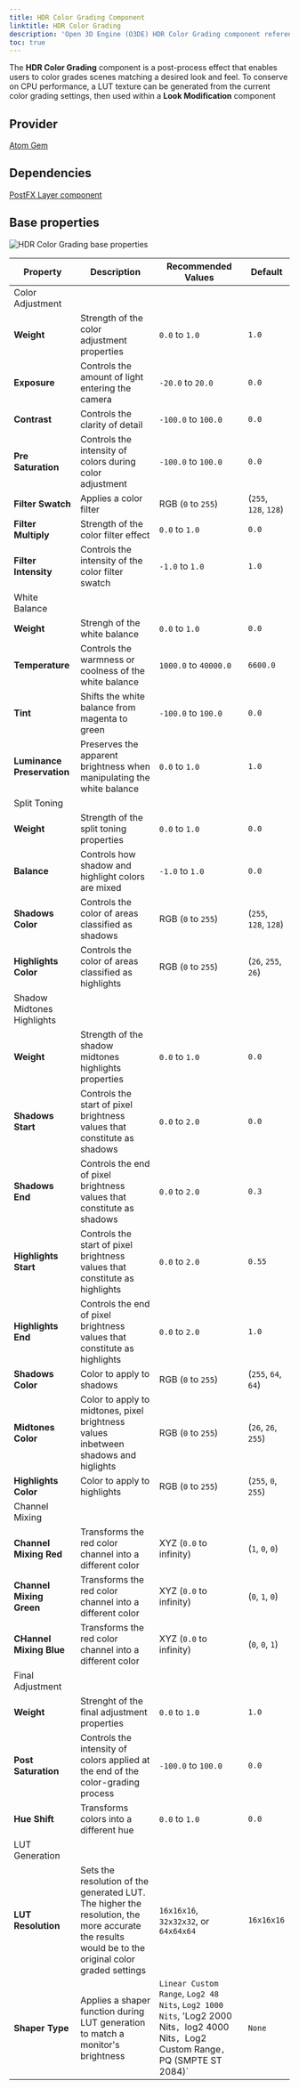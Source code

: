 ```yaml
---
title: HDR Color Grading Component
linktitle: HDR Color Grading
description: 'Open 3D Engine (O3DE) HDR Color Grading component reference.'
toc: true
---
```


The **HDR Color Grading** component is a post-process effect that enables users to color grades scenes matching a desired look and feel. 
To conserve on CPU performance, a LUT texture can be generated from the current color grading settings, then used within a **Look Modification** component

## Provider ##

[Atom Gem](/docs/user-guide/gems/reference/rendering/atom/atom/)

## Dependencies

[PostFX Layer component](/docs/user-guide/components/reference/atom/postfx-layer/)

## Base properties

![HDR Color Grading base properties](/images/user-guide/components/reference/atom/post-processing-modifiers/hdr-color-grading-component-ui.png)

| Property | Description | Recommended Values | Default |
|-|-|-|-|
| Color Adjustment |
| **Weight** | Strength of the color adjustment properties | `0.0` to `1.0` | `1.0` |
| **Exposure** | Controls the amount of light entering the camera | `-20.0` to `20.0` | `0.0` |
| **Contrast** | Controls the clarity of detail | `-100.0` to `100.0` | `0.0` |
| **Pre Saturation** | Controls the intensity of colors during color adjustment | `-100.0` to `100.0` | `0.0` |
| **Filter Swatch** | Applies a color filter | RGB (`0` to `255`) | (`255`, `128`, `128`) |
| **Filter Multiply** | Strength of the color filter effect | `0.0` to `1.0` | `0.0` |
| **Filter Intensity** | Controls the intensity of the color filter swatch | `-1.0` to `1.0` | `1.0` |
| White Balance |
| **Weight** | Strengh of the white balance | `0.0` to `1.0` | `0.0` |
| **Temperature** | Controls the warmness or coolness of the white balance | `1000.0` to `40000.0` | `6600.0` |
| **Tint** | Shifts the white balance from magenta to green | `-100.0` to `100.0` | `0.0` |
| **Luminance Preservation** | Preserves the apparent brightness when manipulating the white balance | `0.0` to `1.0` | `1.0` |
| Split Toning |
| **Weight** | Strength of the split toning properties | `0.0` to `1.0` | `0.0` |
| **Balance** | Controls how shadow and highlight colors are mixed | `-1.0` to `1.0` | `0.0` |
| **Shadows Color** | Controls the color of areas classified as shadows | RGB (`0` to `255`) | (`255`, `128`, `128`) |
| **Highlights Color** | Controls the color of areas classified as highlights | RGB (`0` to `255`) | (`26`, `255`, `26`) |
| Shadow Midtones Highlights |
| **Weight** | Strength of the shadow midtones highlights properties | `0.0` to `1.0` | `0.0` |
| **Shadows Start** | Controls the start of pixel brightness values that constitute as shadows | `0.0` to `2.0` | `0.0` |
| **Shadows End** | Controls the end of pixel brightness values that constitute as shadows | `0.0` to `2.0` | `0.3` |
| **Highlights Start** | Controls the start of pixel brightness values that constitute as highlights | `0.0` to `2.0` | `0.55` |
| **Highlights End** | Controls the end of pixel brightness values that constitute as highlights | `0.0` to `2.0` | `1.0` |
| **Shadows Color** | Color to apply to shadows | RGB (`0` to `255`) | (`255`, `64`, `64`) |
| **Midtones Color** | Color to apply to midtones, pixel brightness values inbetween shadows and higlights | RGB (`0` to `255`) | (`26`, `26`, `255`) |
| **Highlights Color** | Color to apply to highlights | RGB (`0` to `255`) | (`255`, `0`, `255`) |
| Channel Mixing |
| **Channel Mixing Red** | Transforms the red color channel into a different color | XYZ (`0.0` to infinity) | (`1`, `0`, `0`) |
| **Channel Mixing Green** | Transforms the red color channel into a different color | XYZ (`0.0` to infinity) | (`0`, `1`, `0`) |
| **CHannel Mixing Blue** | Transforms the red color channel into a different color | XYZ (`0.0` to infinity) | (`0`, `0`, `1`) |
| Final Adjustment |
| **Weight** | Strenght of the final adjustment properties | `0.0` to `1.0` | `1.0` |
| **Post Saturation** | Controls the intensity of colors applied at the end of the color-grading process | `-100.0` to `100.0` | `0.0` |
| **Hue Shift** | Transforms colors into a different hue  | `0.0` to `1.0` | `0.0` |
| LUT Generation |
| **LUT Resolution** | Sets the resolution of the generated LUT. The higher the resolution, the more accurate the results would be to the original color graded settings | `16x16x16`, `32x32x32`, or `64x64x64` | `16x16x16` |
| **Shaper Type** | Applies a shaper function during LUT generation to match a monitor's brightness | `Linear Custom Range`, `Log2 48 Nits`, `Log2 1000 Nits`, 'Log2 2000 Nits`, `log2 4000 Nits`, `Log2 Custom Range`, `PQ (SMPTE ST 2084)` | `None` |
